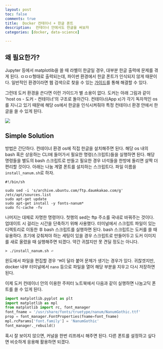 ```yaml
---
layout: post
toc: false
comments: true
title:  Docker 컨테이너 + 한글 폰트 
description:  컨테이너 안에서도 한글을 써보자 
categories: [docker, data-science]

---
```



## 왜 필요한가?

Jupyter 등에서 matplotlib을 쓸 때 라벨이 한글일 경우, 대부분 한글 출력에 문제를 겪게 된다. ㅁㅁㅁ형태로 출력되는데, 파이썬 환경에서 한글 폰트가 인식되지 않게 때문이다. 일반적인 환경이라면 웹 검색으로 찾을 수 있는 [가이드](https://financedata.github.io/posts/matplotlib-hangul-for-windows-anaconda.html)를 통해 해결할 수 있다.  

그런데 도커 환경을 쓴다면 이런 가이드가 별 소용이 없다. 도커는 아래 그림과 같이 'host os - 도커 - 컨테이너'의 구조로 돌아간다. 컨테이너(App x)가 각기 독자적인 os를 지니고 있기 때문에 해당 os에서 한글을 인식시켜줘야 특정 컨테이너 환경 안에서 한글을 쓸 수 있게 된다.  

![](https://www.docker.com/sites/default/files/d8/styles/large/public/2018-11/container-what-is-container.png?itok=vle7kjDj)

## Simple Solution 

방법은 간단하다. 컨테이너 환경 os에 직접 한글을 설치해주면 된다. 해당 os 내의 bash 혹은 상응하는 CLI에 들어가서 필요한 명령(스크립트)들을 실행하면 된다. 해당 명령들을 별도의 bash 스크립트로 만들고 필요한 경우 녀석들을 한방에 돌리면 살짝 더 편리할 것이다. 아래는 나눔 계열 폰트를 설치하는 스크립트다. 파일 이름을  `install_nanum.sh`로 하자. 

```shell
#!/bin/sh

sudo sed -i 's/archive.ubuntu.com/ftp.daumkakao.com/g' /etc/apt/sources.list
sudo apt-get update 
sudo apt-get install -y fonts-nanum*
sudo fc-cache -fv
```

나머지는 대체로 자명한 명령어다. 첫행의 sed는 ftp 주소를 국내로 바꿔주는 것이다. 업데이트 시 걸리는 시간을 단축하기 위해 사용했다. 터미널에서 스크립트 파일이 있는 디렉토리로 이동한 후 bash 스크립트를 실행하면 된다. bash 스크립트는 도커를 쓸 때 유용하다. 초기에 갖춰져야 하는 세팅이 있을 경우 스크립트로 만들어두고 도커 이미지를 새로 올렸을 때 실행해주면 되겠다. 약간 귀찮지만 못 견딜 정도는 아니다. 

```shell
> ./install_nanum.sh ⏎
```
윈도에서 파일을 편집할 경우 `^M`이 달라 붙어 문제가 생기는 경우가 있다. 귀찮겟지만, docker 내부 터미널에서 `nano` 등으로 파일을 열어 해당 부분을 지우고 다시 저장하면 된다. 

이제 도커 컨테이너 안의 이용한 주피터 노트북에서 다음과 같이 실행하면 나눔고딕 폰트를 쓸 수 있게 된다. 

```python
import matplotlib.pyplot as plt
import matplotlib as mpl
from matplotlib import rc, font_manager
font_fname = '/usr/share/fonts/truetype/nanum/NanumGothic.ttf'
prop = font_manager.FontProperties(fname=font_fname)
mpl.rcParams['font.family'] = 'NanumGothic'
font_manager._rebuild()
```

혹시 잘 보이지 않으면, 커널을 한번 리프레시 해주면 된다. 다른 폰트를 설정하고 싶다면 비슷하게 응용해 활용하면 되겠다. 
<!--stackedit_data:
eyJoaXN0b3J5IjpbLTEyMTU5Nzc1OTcsMTIyODAxOTk1MywxND
U4NTE4NTAsLTE4NzA2Nzk5NDIsMTgyMjczNzQzNiwxMjkyNTAx
MTY0LC00ODk0MjQzNjZdfQ==
-->